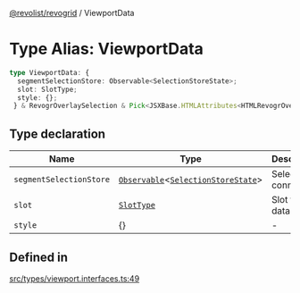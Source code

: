 [@revolist/revogrid](README.md) / ViewportData

# Type Alias: ViewportData

```ts
type ViewportData: {
  segmentSelectionStore: Observable<SelectionStoreState>;
  slot: SlotType;
  style: {};
 } & RevogrOverlaySelection & Pick<JSXBase.HTMLAttributes<HTMLRevogrOverlaySelectionElement>, "ref"> & Pick<JSXBase.HTMLAttributes<HTMLRevogrDataElement>, "ref"> & RevogrData;
```

## Type declaration

| Name | Type | Description | Defined in |
| ------ | ------ | ------ | ------ |
| `segmentSelectionStore` | [`Observable`](TypeAlias.Observable.md)\<[`SelectionStoreState`](TypeAlias.SelectionStoreState.md)\> | Selection connection | [src/types/viewport.interfaces.ts:51](https://github.com/revolist/revogrid/blob/b7bc91178b5b059b1432f9bb6ddbfab652d2c8cf/src/types/viewport.interfaces.ts#L51) |
| `slot` | [`SlotType`](TypeAlias.SlotType.md) | Slot to put data | [src/types/viewport.interfaces.ts:54](https://github.com/revolist/revogrid/blob/b7bc91178b5b059b1432f9bb6ddbfab652d2c8cf/src/types/viewport.interfaces.ts#L54) |
| `style` | \{\} | - | [src/types/viewport.interfaces.ts:55](https://github.com/revolist/revogrid/blob/b7bc91178b5b059b1432f9bb6ddbfab652d2c8cf/src/types/viewport.interfaces.ts#L55) |

## Defined in

[src/types/viewport.interfaces.ts:49](https://github.com/revolist/revogrid/blob/b7bc91178b5b059b1432f9bb6ddbfab652d2c8cf/src/types/viewport.interfaces.ts#L49)
